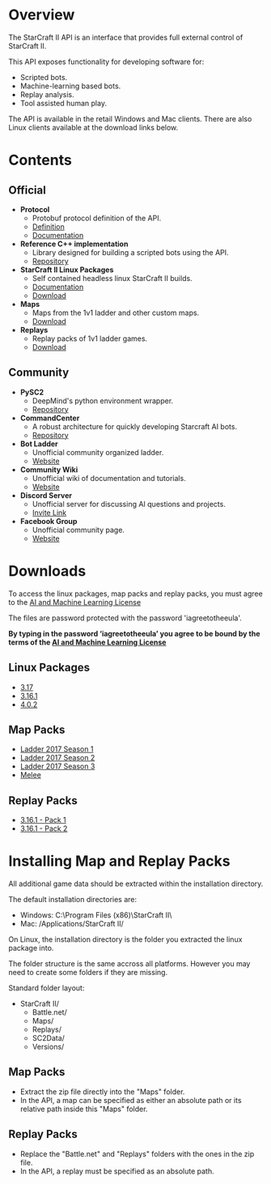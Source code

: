 # Overview

The StarCraft II API is an interface that provides full external control of StarCraft II.

This API exposes functionality for developing software for:
* Scripted bots.
* Machine-learning based bots.
* Replay analysis.
* Tool assisted human play.

The API is available in the retail Windows and Mac clients. There are also Linux clients available at the download links below.

# Contents

## Official

* **Protocol**
    * Protobuf protocol definition of the API.
    * [Definition](s2clientprotocol/sc2api.proto)
    * [Documentation](docs/protocol.md)
* **Reference C++ implementation**
    * Library designed for building a scripted bots using the API.
    * [Repository](https://github.com/Blizzard/s2client-api)
* **StarCraft II Linux Packages**
    * Self contained headless linux StarCraft II builds.
    * [Documentation](docs/linux.md)
    * [Download](#downloads)
* **Maps**
    * Maps from the 1v1 ladder and other custom maps.
    * [Download](#downloads)
* **Replays**
    * Replay packs of 1v1 ladder games.
    * [Download](#downloads)

## Community

* **PySC2**
  * DeepMind's python environment wrapper. 
  * [Repository](https://github.com/deepmind/pysc2)
* **CommandCenter**
  * A robust architecture for quickly developing Starcraft AI bots.
  * [Repository](https://github.com/davechurchill/CommandCenter)
* **Bot Ladder**
  * Unofficial community organized ladder.
  * [Website](http://sc2ai.net/)
* **Community Wiki**
  * Unofficial wiki of documentation and tutorials.
  * [Website](http://wiki.sc2ai.net/Main_Page)
* **Discord Server**
  * Unofficial server for discussing AI questions and projects.
  * [Invite Link](https://discord.gg/qTZ65sh)
* **Facebook Group**
  * Unofficial community page.
  * [Website](https://www.facebook.com/groups/969196249883813/)


# Downloads

To access the linux packages, map packs and replay packs, you must agree to the [AI and Machine Learning License](http://blzdistsc2-a.akamaihd.net/AI_AND_MACHINE_LEARNING_LICENSE.html)

The files are password protected with the password 'iagreetotheeula'.

**By typing in the password ‘iagreetotheeula’ you agree to be bound by the terms of the [AI and Machine Learning License](http://blzdistsc2-a.akamaihd.net/AI_AND_MACHINE_LEARNING_LICENSE.html)**

## Linux Packages

* [3.17](http://blzdistsc2-a.akamaihd.net/Linux/SC2.3.17.zip)
* [3.16.1](http://blzdistsc2-a.akamaihd.net/Linux/SC2.3.16.1.zip)
* [4.0.2](http://blzdistsc2-a.akamaihd.net/Linux/SC2.3.16.1.zip)

## Map Packs

* [Ladder 2017 Season 1](http://blzdistsc2-a.akamaihd.net/MapPacks/Ladder2017Season1.zip)
* [Ladder 2017 Season 2](http://blzdistsc2-a.akamaihd.net/MapPacks/Ladder2017Season2.zip)
* [Ladder 2017 Season 3](http://blzdistsc2-a.akamaihd.net/MapPacks/Ladder2017Season3.zip)
* [Melee](http://blzdistsc2-a.akamaihd.net/MapPacks/Melee.zip)

## Replay Packs

* [3.16.1 - Pack 1](http://blzdistsc2-a.akamaihd.net/ReplayPacks/3.16.1-Pack_1-fix.zip)
* [3.16.1 - Pack 2](http://blzdistsc2-a.akamaihd.net/ReplayPacks/3.16.1-Pack_2.zip)

# Installing Map and Replay Packs

All additional game data should be extracted within the installation directory.

The default installation directories are:
* Windows: C:\Program Files (x86)\StarCraft II\
* Mac: /Applications/StarCraft II/

On Linux, the installation directory is the folder you extracted the linux package into.

The folder structure is the same accross all platforms. However you may need to create some folders if they are missing.

Standard folder layout:
* StarCraft II/
    * Battle.net/
    * Maps/
    * Replays/
    * SC2Data/
    * Versions/

## Map Packs
* Extract the zip file directly into the "Maps" folder.
* In the API, a map can be specified as either an absolute path or its relative path inside this "Maps" folder.

## Replay Packs
* Replace the "Battle.net" and "Replays" folders with the ones in the zip file.
* In the API, a replay must be specified as an absolute path.
